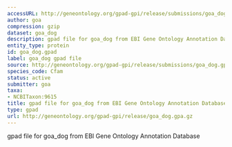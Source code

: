 ```yaml
---
accessURL: http://geneontology.org/gpad-gpi/release/submissions/goa_dog.gpa.gz
author: goa
compression: gzip
dataset: goa_dog
description: gpad file for goa_dog from EBI Gene Ontology Annotation Database
entity_type: protein
id: goa_dog.gpad
label: goa_dog gpad file
source: http://geneontology.org/gpad-gpi/release/submissions/goa_dog.gpa.gz
species_code: Cfam
status: active
submitter: goa
taxa:
- NCBITaxon:9615
title: gpad file for goa_dog from EBI Gene Ontology Annotation Database
type: gpad
url: http://geneontology.org/gpad-gpi/release/goa_dog.gpa.gz
---
```


gpad file for goa_dog from EBI Gene Ontology Annotation Database